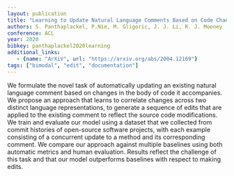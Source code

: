```yaml
---
layout: publication
title: "Learning to Update Natural Language Comments Based on Code Changes"
authors: S. Panthaplackel, P.Nie, M. Gligoric, J. J. Li, R. J. Mooney
conference: ACL
year: 2020
bibkey: panthaplackel2020learning
additional_links:
   - {name: "ArXiV", url: "https://arxiv.org/abs/2004.12169"}
tags: ["bimodal", "edit", "documentation"]
---
```

We formulate the novel task of automatically updating an existing natural language comment based on changes in the body of code it accompanies. We propose an approach that learns to correlate changes across two distinct language representations, to generate a sequence of edits that are applied to the existing comment to reflect the source code modifications. We train and evaluate our model using a dataset that we collected from commit histories of open-source software projects, with each example consisting of a concurrent update to a method and its corresponding comment. We compare our approach against multiple baselines using both automatic metrics and human evaluation. Results reflect the challenge of this task and that our model outperforms baselines with respect to making edits.
